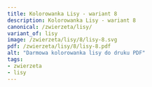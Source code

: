 ```yaml
---
title: Kolorowanka Lisy - wariant 8
description: Kolorowanka Lisy - wariant 8
canonical: /zwierzeta/lisy/
variant_of: lisy
image: /zwierzeta/lisy/8/lisy-8.svg
pdf: /zwierzeta/lisy/8/lisy-8.pdf
alt: "Darmowa kolorowanka lisy do druku PDF"
tags:
- zwierzeta
- lisy
---
```


